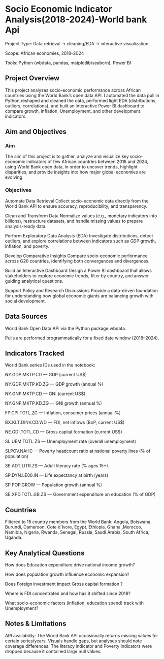 # Socio Economic Indicator Analysis(2018-2024)-World bank Api

Project Type: Data retrieval → cleaning/EDA → interactive visualization

Scope: African economies, 2018–2024

Tools: Python (wbdata, pandas, matplotlib/seaborn), Power BI

## Project Overview
This project analyzes socio-economic performance across African countries using the World Bank’s open data API. 
I automated the data pull in Python,reshaped and cleaned the data, performed light EDA (distributions, outliers, correlations), 
and built an interactive Power BI dashboard to compare growth, inflation, Unemployment, and other development indicators.

## Aim and Objectives
### Aim

The aim of this project is to gather, analyze and visualize key socio-economic indicators of few African countries between 2018 and 2024, using World Bank open data,
in order to uncover trends, highlight disparities, and provide insights into how major global economies are evolving.

### Objectives

Automate Data Retrieval Collect socio-economic data directly from the World Bank API to ensure accuracy, reproducibility, and transparency.

Clean and Transform Data Normalize values (e.g., monetary indicators into billions), restructure datasets, and handle missing values to prepare analysis-ready data.

Perform Exploratory Data Analysis (EDA) Investigate distributions, detect outliers, and explore correlations between indicators such as GDP growth, inflation, and poverty.

Develop Comparative Insights Compare socio-economic performance across G20 countries, identifying both convergences and divergences.

Build an Interactive Dashboard Design a Power BI dashboard that allows stakeholders to explore economic trends, filter by country, and answer guiding analytical questions.

Support Policy and Research Discussions Provide a data-driven foundation for understanding how global economic giants are balancing growth with social development.

## Data Sources
World Bank Open Data API via the Python package wbdata.

Pulls are performed programmatically for a fixed date window (2018–2024).

## Indicators Tracked
World Bank series IDs used in the notebook:

NY.GDP.MKTP.CD — GDP (current US$)

NY.GDP.MKTP.KD.ZG — GDP growth (annual %)

NY.GNP.MKTP.CD — GNI (current US$)

NY.GNP.MKTP.KD.ZG — GNI growth (annual %)

FP.CPI.TOTL.ZG — Inflation, consumer prices (annual %)

BX.KLT.DINV.CD.WD — FDI, net inflows (BoP, current US$)

NE.GDI.TOTL.CD — Gross capital formation (current US$)

SL.UEM.TOTL.ZS — Unemployment rate (overall unemployment)

SI.POV.NAHC — Poverty headcount ratio at national poverty lines (% of population)

SE.ADT.LITR.ZS — Adult literacy rate (% ages 15+)

SP.DYN.LE00.IN — Life expectancy at birth (years)

SP.POP.GROW — Population growth (annual %)

SE.XPD.TOTL.GB.ZS — Government expenditure on education (% of GDP)

## Countries
Filtered to 15 country members from the World Bank: Angola, Botswana, Burundi, Cameroon, Cote d'Ivore, Egypt, Ethiopia, Ghana
,Morocco, Namibia, Nigeria, Rwanda, Senegal, Russia, Saudi Arabia, South Africa, Uganda.

## Key Analytical Questions
How does Education expenditure drive national income growth?

How does population growth influence economic expansion?

Does Foreign investment impact Gross capital formation ?

Where is FDI concentrated and how has it shifted since 2018?

What socio-economic factors (inflation, education spend) track with Unemployment?

## Notes & Limitations
API availability: The World Bank API occasionally returns missing values for certain series/years. Visuals handle gaps, but analyses should note coverage differences.
The literacy indicator and Poverty indicators were dropped because it contained large null values.


